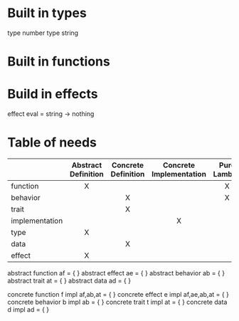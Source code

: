 # Built in types
type number
type string

# Built in functions

# Build in effects
effect eval = string -> nothing



# Table of needs
|                | Abstract Definition | Concrete Definition | Concrete Implementation | Pure Lambda | Pure Data |
| :------------- | :-----------------: | :-----------------: | :---------------------: | :---------: | :-------: |
| function       |          X          |                     |                         |      X      |           |
| behavior       |                     |          X          |                         |      X      |           |
| trait          |                     |          X          |                         |             |           |
| implementation |                     |                     |            X            |             |           |
| type           |          X          |                     |                         |             |     X     |
| data           |                     |          X          |                         |             |     X     |
| effect         |          X          |                     |                         |             |           |

abstract function af = { }
abstract effect ae = { }
abstract behavior ab = { }
abstract trait at = { }
abstract data ad = { }

concrete function f impl af,ab,at = { }
concrete effect e impl af,ae,ab,at = { }
concrete behavior b impl ab = { }
concrete trait t impl at = { }
concrete data d impl ad = { }